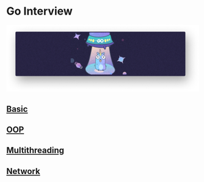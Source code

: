 # Go Interview

![alt text](img/main_art.png)

## [Basic](https://github.com/vladjong/GoInterview/tree/main/Go "Decorator")

## [OOP](https://github.com/vladjong/GoInterview/tree/main/OOP "Decorator")

## [Multithreading](https://github.com/vladjong/GoInterview/tree/main/Multithreading "Decorator")

## [Network](https://github.com/vladjong/GoInterview/tree/main/Network "Decorator")
